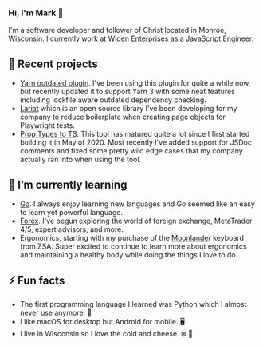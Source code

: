 ### Hi, I'm Mark 👋

I'm a software developer and follower of Christ located in Monroe, Wisconsin. I currently work at [Widen Enterprises](https://github.com/Widen) as a JavaScript Engineer.

## 🔭 Recent projects

- [Yarn outdated plugin](https://github.com/mskelton/yarn-plugin-outdated). I've been using this plugin for quite a while now, but recently updated it to support Yarn 3 with some neat features including lockfile aware outdated dependency checking.
- [Lariat](https://github.com/Widen/lariat) which is an open source library I've been developing for my company to reduce boilerplate when creating page objects for Playwright tests.
- [Prop Types to TS](https://github.com/mskelton/prop-types-to-ts). This tool has matured quite a lot since I first started building it in May of 2020. Most recently I've added support for JSDoc comments and fixed some pretty wild edge cases that my company actually ran into when using the tool.

## 🌱 I’m currently learning

- [Go](https://golang.org). I always enjoy learning new languages and Go seemed like an easy to learn yet powerful language.
- [Forex](https://en.wikipedia.org/wiki/Foreign_exchange_market). I've begun exploring the world of foreign exchange, MetaTrader 4/5, expert advisors, and more.
- Ergonomics, starting with my purchase of the [Moonlander](https://www.zsa.io/moonlander/) keyboard from ZSA. Super excited to continue to learn more about ergonomics and maintaining a healthy body while doing the things I love to do.

## ⚡ Fun facts

- The first programming language I learned was Python which I almost never use anymore. 🐍
- I like macOS for desktop but Android for mobile. 🖥
- I live in Wisconsin so I love the cold and cheese. ❄️ 🧀
